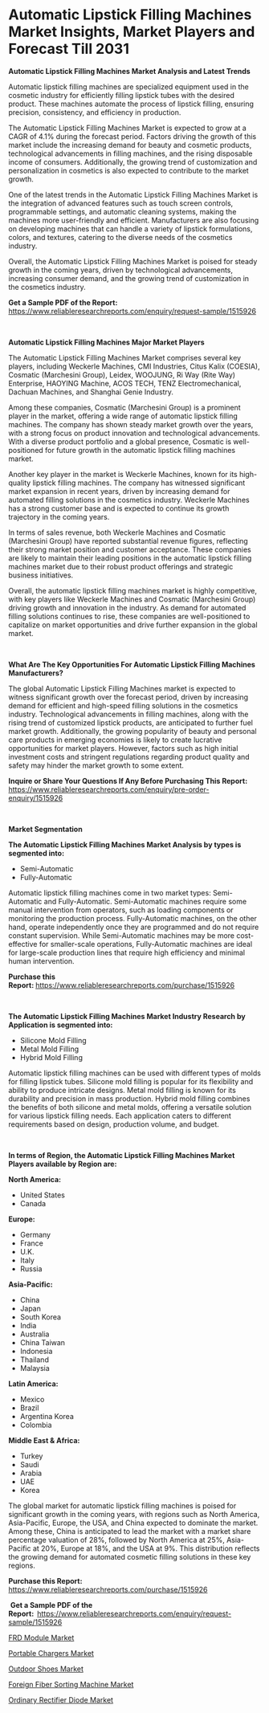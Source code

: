 <p><h1>Automatic Lipstick Filling Machines Market Insights, Market Players and Forecast Till 2031</h1></p><p><strong>Automatic Lipstick Filling Machines Market Analysis and Latest Trends</strong></p>
<p><p>Automatic lipstick filling machines are specialized equipment used in the cosmetic industry for efficiently filling lipstick tubes with the desired product. These machines automate the process of lipstick filling, ensuring precision, consistency, and efficiency in production.</p><p>The Automatic Lipstick Filling Machines Market is expected to grow at a CAGR of 4.1% during the forecast period. Factors driving the growth of this market include the increasing demand for beauty and cosmetic products, technological advancements in filling machines, and the rising disposable income of consumers. Additionally, the growing trend of customization and personalization in cosmetics is also expected to contribute to the market growth.</p><p>One of the latest trends in the Automatic Lipstick Filling Machines Market is the integration of advanced features such as touch screen controls, programmable settings, and automatic cleaning systems, making the machines more user-friendly and efficient. Manufacturers are also focusing on developing machines that can handle a variety of lipstick formulations, colors, and textures, catering to the diverse needs of the cosmetics industry.</p><p>Overall, the Automatic Lipstick Filling Machines Market is poised for steady growth in the coming years, driven by technological advancements, increasing consumer demand, and the growing trend of customization in the cosmetics industry.</p></p>
<p><strong>Get a Sample PDF of the Report:&nbsp;</strong> <a href="https://www.reliableresearchreports.com/enquiry/request-sample/1515926">https://www.reliableresearchreports.com/enquiry/request-sample/1515926</a></p>
<p>&nbsp;</p>
<p><strong>Automatic Lipstick Filling Machines Major Market Players</strong></p>
<p><p>The Automatic Lipstick Filling Machines Market comprises several key players, including Weckerle Machines, CMI Industries, Citus Kalix (COESIA), Cosmatic (Marchesini Group), Leidex, WOOJUNG, Ri Way (Rite Way) Enterprise, HAOYING Machine, ACOS TECH, TENZ Electromechanical, Dachuan Machines, and Shanghai Genie Industry.</p><p>Among these companies, Cosmatic (Marchesini Group) is a prominent player in the market, offering a wide range of automatic lipstick filling machines. The company has shown steady market growth over the years, with a strong focus on product innovation and technological advancements. With a diverse product portfolio and a global presence, Cosmatic is well-positioned for future growth in the automatic lipstick filling machines market.</p><p>Another key player in the market is Weckerle Machines, known for its high-quality lipstick filling machines. The company has witnessed significant market expansion in recent years, driven by increasing demand for automated filling solutions in the cosmetics industry. Weckerle Machines has a strong customer base and is expected to continue its growth trajectory in the coming years.</p><p>In terms of sales revenue, both Weckerle Machines and Cosmatic (Marchesini Group) have reported substantial revenue figures, reflecting their strong market position and customer acceptance. These companies are likely to maintain their leading positions in the automatic lipstick filling machines market due to their robust product offerings and strategic business initiatives.</p><p>Overall, the automatic lipstick filling machines market is highly competitive, with key players like Weckerle Machines and Cosmatic (Marchesini Group) driving growth and innovation in the industry. As demand for automated filling solutions continues to rise, these companies are well-positioned to capitalize on market opportunities and drive further expansion in the global market.</p></p>
<p>&nbsp;</p>
<p><strong>What Are The Key Opportunities For Automatic Lipstick Filling Machines Manufacturers?</strong></p>
<p><p>The global Automatic Lipstick Filling Machines market is expected to witness significant growth over the forecast period, driven by increasing demand for efficient and high-speed filling solutions in the cosmetics industry. Technological advancements in filling machines, along with the rising trend of customized lipstick products, are anticipated to further fuel market growth. Additionally, the growing popularity of beauty and personal care products in emerging economies is likely to create lucrative opportunities for market players. However, factors such as high initial investment costs and stringent regulations regarding product quality and safety may hinder the market growth to some extent.</p></p>
<p><strong>Inquire or Share Your Questions If Any Before Purchasing This Report:</strong> <a href="https://www.reliableresearchreports.com/enquiry/pre-order-enquiry/1515926">https://www.reliableresearchreports.com/enquiry/pre-order-enquiry/1515926</a></p>
<p>&nbsp;</p>
<p><strong>Market Segmentation</strong></p>
<p><strong>The Automatic Lipstick Filling Machines Market Analysis by types is segmented into:</strong></p>
<p><ul><li>Semi-Automatic</li><li>Fully-Automatic</li></ul></p>
<p><p>Automatic lipstick filling machines come in two market types: Semi-Automatic and Fully-Automatic. Semi-Automatic machines require some manual intervention from operators, such as loading components or monitoring the production process. Fully-Automatic machines, on the other hand, operate independently once they are programmed and do not require constant supervision. While Semi-Automatic machines may be more cost-effective for smaller-scale operations, Fully-Automatic machines are ideal for large-scale production lines that require high efficiency and minimal human intervention.</p></p>
<p><strong>Purchase this Report:&nbsp;</strong><a href="https://www.reliableresearchreports.com/purchase/1515926">https://www.reliableresearchreports.com/purchase/1515926</a></p>
<p>&nbsp;</p>
<p><strong>The Automatic Lipstick Filling Machines Market Industry Research by Application is segmented into:</strong></p>
<p><ul><li>Silicone Mold Filling</li><li>Metal Mold Filling</li><li>Hybrid Mold Filling</li></ul></p>
<p><p>Automatic lipstick filling machines can be used with different types of molds for filling lipstick tubes. Silicone mold filling is popular for its flexibility and ability to produce intricate designs. Metal mold filling is known for its durability and precision in mass production. Hybrid mold filling combines the benefits of both silicone and metal molds, offering a versatile solution for various lipstick filling needs. Each application caters to different requirements based on design, production volume, and budget.</p></p>
<p>&nbsp;</p>
<p><strong>In terms of Region, the Automatic Lipstick Filling Machines Market Players available by Region are:</strong></p>
<p>
    <p> <strong> North America: </strong>
        <ul>
            <li>United States</li>
            <li>Canada</li>
        </ul>
        </p> 
    <p> <strong> Europe: </strong>
        <ul>
            <li>Germany</li>
            <li>France</li>
            <li>U.K.</li>
            <li>Italy</li>
            <li>Russia</li>
        </ul>
        </p> 
    <p> <strong> Asia-Pacific: </strong>
        <ul>
            <li>China</li>
            <li>Japan</li>
            <li>South Korea</li>
            <li>India</li>
            <li>Australia</li>
            <li>China Taiwan</li>
            <li>Indonesia</li>
            <li>Thailand</li>
            <li>Malaysia</li>
        </ul>
        </p> 
    <p> <strong> Latin America: </strong>
        <ul>
            <li>Mexico</li>
            <li>Brazil</li>
            <li>Argentina Korea</li>
            <li>Colombia</li>
        </ul>
        </p> 
    <p> <strong> Middle East & Africa: </strong>
        <ul>
            <li>Turkey</li>
            <li>Saudi</li>
            <li>Arabia</li>
            <li>UAE</li>
            <li>Korea</li>
        </ul>
    </p>
    </p>
<p><p>The global market for automatic lipstick filling machines is poised for significant growth in the coming years, with regions such as North America, Asia-Pacific, Europe, the USA, and China expected to dominate the market. Among these, China is anticipated to lead the market with a market share percentage valuation of 28%, followed by North America at 25%, Asia-Pacific at 20%, Europe at 18%, and the USA at 9%. This distribution reflects the growing demand for automated cosmetic filling solutions in these key regions.</p></p>
<p><strong>Purchase this Report: </strong><a href="https://www.reliableresearchreports.com/purchase/1515926">https://www.reliableresearchreports.com/purchase/1515926</a></p>
<p>&nbsp;<strong>Get a Sample PDF of the Report:&nbsp;&nbsp;</strong><a href="https://www.reliableresearchreports.com/enquiry/request-sample/1515926">https://www.reliableresearchreports.com/enquiry/request-sample/1515926</a></p>
<p><strong></strong></p>
<p><p><a href="https://three-jumbo-f6d.notion.site/Global-FRD-Module-Market-Size-and-Market-Trends-Insights-and-Projections-from-2024-to-2031-3765b20ab35445f6ab27629e32714e62">FRD Module Market</a></p><p><a href="https://view.publitas.com/reportprime-1/portable-chargers-market-challenges-opportunities-and-growth-drivers-and-major-market-players-forecasted-for-period-from-2024-2031/">Portable Chargers Market</a></p><p><a href="https://view.publitas.com/reportprime-1/outdoor-shoes-market-size-reflecting-a-forecast-till-2031-market-by-type-by-application-and-by-geography/">Outdoor Shoes Market</a></p><p><a href="https://noble-drawer-34c.notion.site/Foreign-Fiber-Sorting-Machine-Market-Size-Share-Trends-Analysis-Report-By-Application-Regional-O-3b7acc59473d462bbf07950ab7b4edfc">Foreign Fiber Sorting Machine Market</a></p><p><a href="https://iodized-pantydraco-05c.notion.site/Ordinary-Rectifier-Diode-Market-Furnish-Information-about-Market-Size-Market-Share-Market-Dynamics-22cde25fc1e0483c89ebcb0a93b000bf">Ordinary Rectifier Diode Market</a></p></p>